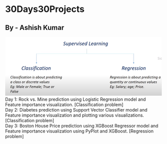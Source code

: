 ﻿# 30Days30Projects
 ## By - Ashish Kumar

![Supervised Learning](image.png)
 Day 1: Rock vs. Mine prediction using Logistic Regression model and Feature importance visualization. [Classification problem]<br/>
 Day 2: Diabetes prediction using Support Vector Classifier model and Feature importance visualization and plotting various visualizations. [Classification problem] <br/>
 Day 3: Boston House Price prediction using XGBoost Regressor model and Feature importance visualization using PyPlot and XGBoost. [Regression problem] <br/>

